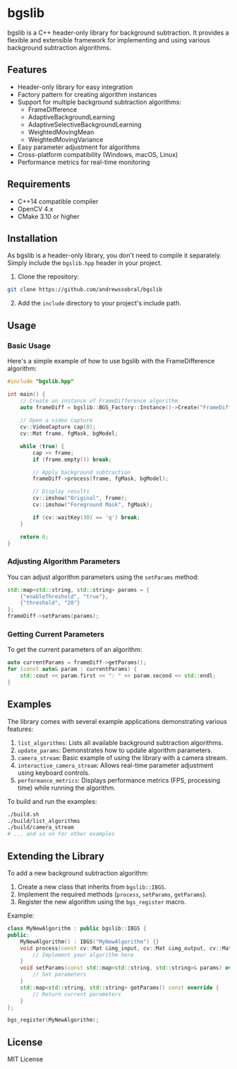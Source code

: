 # bgslib

bgslib is a C++ header-only library for background subtraction. It provides a flexible and extensible framework for implementing and using various background subtraction algorithms.

## Features

- Header-only library for easy integration
- Factory pattern for creating algorithm instances
- Support for multiple background subtraction algorithms:
  - FrameDifference
  - AdaptiveBackgroundLearning
  - AdaptiveSelectiveBackgroundLearning
  - WeightedMovingMean
  - WeightedMovingVariance
- Easy parameter adjustment for algorithms
- Cross-platform compatibility (Windows, macOS, Linux)
- Performance metrics for real-time monitoring

## Requirements

- C++14 compatible compiler
- OpenCV 4.x
- CMake 3.10 or higher

## Installation

As bgslib is a header-only library, you don't need to compile it separately. Simply include the `bgslib.hpp` header in your project.

1. Clone the repository:

```bash
git clone https://github.com/andrewssobral/bgslib
```

2. Add the `include` directory to your project's include path.

## Usage

### Basic Usage

Here's a simple example of how to use bgslib with the FrameDifference algorithm:

```cpp
#include "bgslib.hpp"

int main() {
    // Create an instance of FrameDifference algorithm
    auto frameDiff = bgslib::BGS_Factory::Instance()->Create("FrameDifference");
    
    // Open a video capture
    cv::VideoCapture cap(0);
    cv::Mat frame, fgMask, bgModel;

    while (true) {
        cap >> frame;
        if (frame.empty()) break;

        // Apply background subtraction
        frameDiff->process(frame, fgMask, bgModel);

        // Display results
        cv::imshow("Original", frame);
        cv::imshow("Foreground Mask", fgMask);

        if (cv::waitKey(30) == 'q') break;
    }

    return 0;
}
```

### Adjusting Algorithm Parameters

You can adjust algorithm parameters using the `setParams` method:

```cpp
std::map<std::string, std::string> params = {
    {"enableThreshold", "true"},
    {"threshold", "20"}
};
frameDiff->setParams(params);
```

### Getting Current Parameters

To get the current parameters of an algorithm:

```cpp
auto currentParams = frameDiff->getParams();
for (const auto& param : currentParams) {
    std::cout << param.first << ": " << param.second << std::endl;
}
```

## Examples

The library comes with several example applications demonstrating various features:

1. `list_algorithms`: Lists all available background subtraction algorithms.
2. `update_params`: Demonstrates how to update algorithm parameters.
3. `camera_stream`: Basic example of using the library with a camera stream.
4. `interactive_camera_stream`: Allows real-time parameter adjustment using keyboard controls.
5. `performance_metrics`: Displays performance metrics (FPS, processing time) while running the algorithm.

To build and run the examples:

```bash
./build.sh
./build/list_algorithms
./build/camera_stream
# ... and so on for other examples
```

## Extending the Library

To add a new background subtraction algorithm:

1. Create a new class that inherits from `bgslib::IBGS`.
2. Implement the required methods (`process`, `setParams`, `getParams`).
3. Register the new algorithm using the `bgs_register` macro.

Example:

```cpp
class MyNewAlgorithm : public bgslib::IBGS {
public:
    MyNewAlgorithm() : IBGS("MyNewAlgorithm") {}
    void process(const cv::Mat &img_input, cv::Mat &img_output, cv::Mat &img_bgmodel) override {
        // Implement your algorithm here
    }
    void setParams(const std::map<std::string, std::string>& params) override {
        // Set parameters
    }
    std::map<std::string, std::string> getParams() const override {
        // Return current parameters
    }
};

bgs_register(MyNewAlgorithm);
```

## License

MIT License
